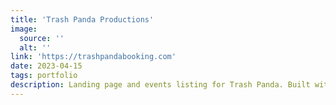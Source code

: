 ```yaml
---
title: 'Trash Panda Productions'
image:
  source: ''
  alt: ''
link: 'https://trashpandabooking.com'
date: 2023-04-15
tags: portfolio
description: Landing page and events listing for Trash Panda. Built with 11ty.
---
```

